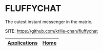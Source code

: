 # FLUFFYCHAT

 The cutest instant messenger in the matrix.

 SITE: https://github.com/krille-chan/fluffychat

 | [Applications](https://portable-linux-apps.github.io/apps.html) | [Home](https://portable-linux-apps.github.io)
 | --- | --- |
